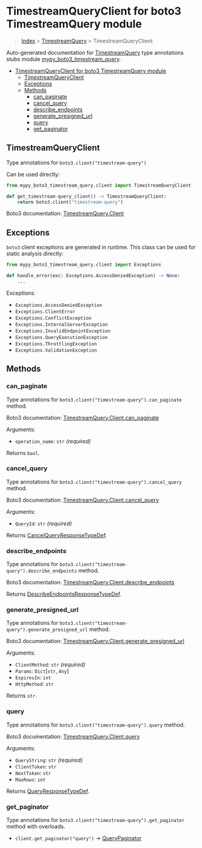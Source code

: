 # TimestreamQueryClient for boto3 TimestreamQuery module

> [Index](..) > [TimestreamQuery](.) > TimestreamQueryClient

Auto-generated documentation for
[TimestreamQuery](https://boto3.amazonaws.com/v1/documentation/api/1.17.78/reference/services/timestream-query.html#TimestreamQuery)
type annotations stubs module
[mypy_boto3_timestream_query](https://pypi.org/project/mypy-boto3-timestream-query/).

- [TimestreamQueryClient for boto3 TimestreamQuery module](#timestreamqueryclient-for-boto3-timestreamquery-module)
  - [TimestreamQueryClient](#timestreamqueryclient)
  - [Exceptions](#exceptions)
  - [Methods](#methods)
    - [can_paginate](#can_paginate)
    - [cancel_query](#cancel_query)
    - [describe_endpoints](#describe_endpoints)
    - [generate_presigned_url](#generate_presigned_url)
    - [query](#query)
    - [get_paginator](#get_paginator)

## TimestreamQueryClient

Type annotations for `boto3.client("timestream-query")`

Can be used directly:

```python
from mypy_boto3_timestream_query.client import TimestreamQueryClient

def get_timestream-query_client() -> TimestreamQueryClient:
    return boto3.client("timestream-query")
```

Boto3 documentation:
[TimestreamQuery.Client](https://boto3.amazonaws.com/v1/documentation/api/1.17.78/reference/services/timestream-query.html#TimestreamQuery.Client)

## Exceptions

`boto3` client exceptions are generated in runtime. This class can be used for
static analysis directly:

```python
from mypy_boto3_timestream_query.client import Exceptions

def handle_error(exc: Exceptions.AccessDeniedException) -> None:
    ...
```

Exceptions:

- `Exceptions.AccessDeniedException`
- `Exceptions.ClientError`
- `Exceptions.ConflictException`
- `Exceptions.InternalServerException`
- `Exceptions.InvalidEndpointException`
- `Exceptions.QueryExecutionException`
- `Exceptions.ThrottlingException`
- `Exceptions.ValidationException`

## Methods

### can_paginate

Type annotations for `boto3.client("timestream-query").can_paginate` method.

Boto3 documentation:
[TimestreamQuery.Client.can_paginate](https://boto3.amazonaws.com/v1/documentation/api/1.17.78/reference/services/timestream-query.html#TimestreamQuery.Client.can_paginate)

Arguments:

- `operation_name`: `str` *(required)*

Returns `bool`.

### cancel_query

Type annotations for `boto3.client("timestream-query").cancel_query` method.

Boto3 documentation:
[TimestreamQuery.Client.cancel_query](https://boto3.amazonaws.com/v1/documentation/api/1.17.78/reference/services/timestream-query.html#TimestreamQuery.Client.cancel_query)

Arguments:

- `QueryId`: `str` *(required)*

Returns
[CancelQueryResponseTypeDef](./type_defs.md#cancelqueryresponsetypedef).

### describe_endpoints

Type annotations for `boto3.client("timestream-query").describe_endpoints`
method.

Boto3 documentation:
[TimestreamQuery.Client.describe_endpoints](https://boto3.amazonaws.com/v1/documentation/api/1.17.78/reference/services/timestream-query.html#TimestreamQuery.Client.describe_endpoints)

Returns
[DescribeEndpointsResponseTypeDef](./type_defs.md#describeendpointsresponsetypedef).

### generate_presigned_url

Type annotations for `boto3.client("timestream-query").generate_presigned_url`
method.

Boto3 documentation:
[TimestreamQuery.Client.generate_presigned_url](https://boto3.amazonaws.com/v1/documentation/api/1.17.78/reference/services/timestream-query.html#TimestreamQuery.Client.generate_presigned_url)

Arguments:

- `ClientMethod`: `str` *(required)*
- `Params`: `Dict`\[`str`, `Any`\]
- `ExpiresIn`: `int`
- `HttpMethod`: `str`

Returns `str`.

### query

Type annotations for `boto3.client("timestream-query").query` method.

Boto3 documentation:
[TimestreamQuery.Client.query](https://boto3.amazonaws.com/v1/documentation/api/1.17.78/reference/services/timestream-query.html#TimestreamQuery.Client.query)

Arguments:

- `QueryString`: `str` *(required)*
- `ClientToken`: `str`
- `NextToken`: `str`
- `MaxRows`: `int`

Returns [QueryResponseTypeDef](./type_defs.md#queryresponsetypedef).

### get_paginator

Type annotations for `boto3.client("timestream-query").get_paginator` method
with overloads.

- `client.get_paginator("query")` ->
  [QueryPaginator](./paginators.md#querypaginator)
